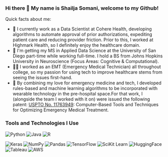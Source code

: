 ### Hi there 👋 My name is Shailja Somani, welcome to my Github!

Quick facts about me: 

* 🔭 I currently work as a Data Scientist at Cohere Health, developing algorithms to automate approval of prior authorizations, expediting patient care and reducing provider friction. Prior to this, I worked at Highmark Health, so I definitely enjoy the healthcare domain.
* 🌱 I'm getting my MS in Applied Data Science at the University of San Diego part-time while working full-time. I hold a BS from Johns Hopkins University in Neuroscience (Focus Areas: Cognitive & Computational). 
* :woman_health_worker: I worked as an EMT (Emergency Medical Technician) all throughout college, so my passion for using tech to improve healthcare stems from seeing the issues first-hand.
* :brain: By combining my love for emergency medicine and tech, I developed rules-based and machine learning algorithms to be incorporated with wearable technology in the pre-hospital space.For that work, I (alongside the team I worked with it on) were issued the following patent: [USPTO No. 11763949](https://github.com/shailja-somani-0/shailja-somani-0/assets/59889731/a81f42c3-859e-4eef-b29b-4627f7b2c957): Computer-Based Tools and Techniques for Optimizing Emergency Medical Treatment. 

### Tools and Technologies I Use
<img alt="Python" src="https://img.shields.io/badge/Python-FFD43B?style=for-the-badge&logo=python&logoColor=blue"> <img alt="Java" src="https://img.shields.io/badge/Java-%23007396.svg?style=plastic&logo=java&logoColor=white"> <img alt="R" src="https://img.shields.io/badge/R-276DC3?style=for-the-badge&logo=r&logoColor=white"> 



<img alt="Keras" src="https://img.shields.io/badge/Keras-D00000?style=for-the-badge&logo=Keras&logoColor=white"> <img alt="NumPy" src="https://img.shields.io/badge/Numpy-777BB4?style=for-the-badge&logo=numpy&logoColor=white"> <img alt="Pandas" src="https://img.shields.io/badge/Pandas-2C2D72?style=for-the-badge&logo=pandas&logoColor=white"> <img alt="TensorFlow" src="https://img.shields.io/badge/TensorFlow-FF6F00?style=for-the-badge&logo=TensorFlow&logoColor=white"> <img alt="SciKit Learn" src="https://img.shields.io/badge/scikit_learn-F7931E?style=for-the-badge&logo=scikit-learn&logoColor=white"> <img alt="HuggingFace" src="https://tinyurl.com/2p9ft7xf"> <img alt="Tableau" src="https://img.shields.io/badge/Tableau-E97627?style=for-the-badge&logo=Tableau&logoColor=white"> <img alt="AWS" src="https://img.shields.io/badge/Amazon_AWS-FF9900?style=for-the-badge&logo=amazonaws&logoColor=white">





<!--
**shailja-somani-0/shailja-somani-0** is a ✨ _special_ ✨ repository because its `README.md` (this file) appears on your GitHub profile.

Here are some ideas to get you started:

- 🔭 I’m currently working on ...
- 🌱 I’m currently learning ...
- 👯 I’m looking to collaborate on ...
- 🤔 I’m looking for help with ...
- 💬 Ask me about ...
- 📫 How to reach me: ...
- 😄 Pronouns: ...
- ⚡ Fun fact: ...
-->
